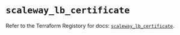 # `scaleway_lb_certificate`

Refer to the Terraform Registory for docs: [`scaleway_lb_certificate`](https://www.terraform.io/docs/providers/scaleway/r/lb_certificate).
